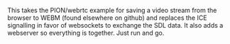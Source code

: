 This takes the PION/webrtc example for saving a video stream from the browser to WEBM (found elsewhere on github) and replaces the ICE signalling in favor of websockets to exchange the SDL data.  It also adds a webserver so everything is together.  Just run and go. 
